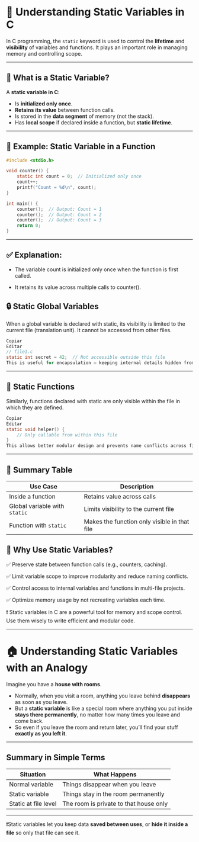 # 🔧 Understanding Static Variables in C

In C programming, the `static` keyword is used to control the **lifetime** and **visibility** of variables and functions. It plays an important role in managing memory and controlling scope.

---

## 📌 What is a Static Variable?

A **static variable in C**:

- Is **initialized only once**.
- **Retains its value** between function calls.
- Is stored in the **data segment** of memory (not the stack).
- Has **local scope** if declared inside a function, but **static lifetime**.

---

## 🧪 Example: Static Variable in a Function

```c
#include <stdio.h>

void counter() {
    static int count = 0;  // Initialized only once
    count++;
    printf("Count = %d\n", count);
}

int main() {
    counter();  // Output: Count = 1
    counter();  // Output: Count = 2
    counter();  // Output: Count = 3
    return 0;
}
```
---

## ✅ Explanation:
- The variable count is initialized only once when the function is first called.

- It retains its value across multiple calls to counter().

## 🔒 Static Global Variables
When a global variable is declared with static, its visibility is limited to the current file (translation unit). It cannot be accessed from other files.

```c
Copiar
Editar
// file1.c
static int secret = 42;  // Not accessible outside this file
This is useful for encapsulation — keeping internal details hidden from other modules.
```
---

## 📌 Static Functions
Similarly, functions declared with static are only visible within the file in which they are defined.

```c
Copiar
Editar
static void helper() {
    // Only callable from within this file
}
This allows better modular design and prevents name conflicts across files.
```
---

## 🧠 Summary Table

| Use Case                   | Description                                      |
|----------------------------|--------------------------------------------------|
| Inside a function          | Retains value across calls                       |
| Global variable with `static` | Limits visibility to the current file        |
| Function with `static`     | Makes the function only visible in that file     |


## 📘 Why Use Static Variables?
✅ Preserve state between function calls (e.g., counters, caching).

✅ Limit variable scope to improve modularity and reduce naming conflicts.

✅ Control access to internal variables and functions in multi-file projects.

✅ Optimize memory usage by not recreating variables each time.


❗ Static variables in C are a powerful tool for memory and scope control. Use them wisely to write efficient and modular code.

---
# 🏠 Understanding Static Variables with an Analogy

Imagine you have a **house with rooms**.

- Normally, when you visit a room, anything you leave behind **disappears** as soon as you leave.
- But a **static variable** is like a special room where anything you put inside **stays there permanently**, no matter how many times you leave and come back.
- So even if you leave the room and return later, you’ll find your stuff **exactly as you left it**.

---

## Summary in Simple Terms

| Situation            | What Happens                          |
|----------------------|-------------------------------------|
| Normal variable      | Things disappear when you leave      |
| Static variable      | Things stay in the room permanently  |
| Static at file level | The room is private to that house only|

---

❗Static variables let you keep data **saved between uses**, or **hide it inside a file** so only that file can see it.
